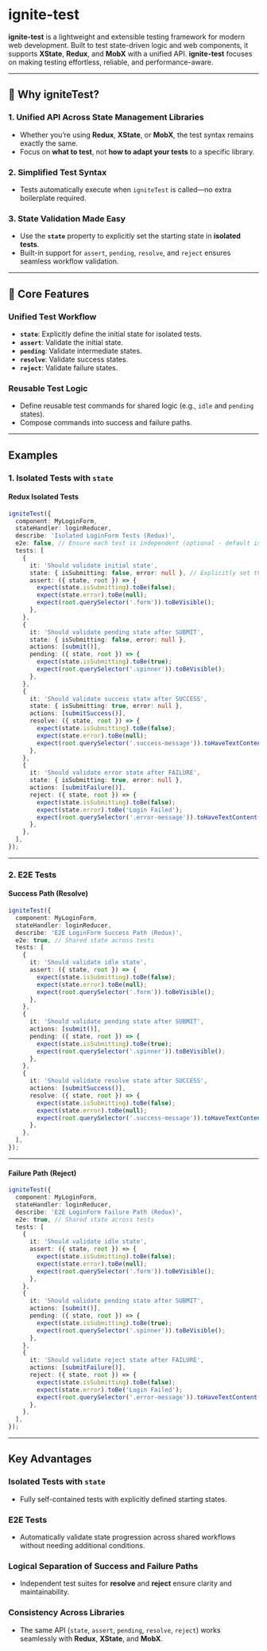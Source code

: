 # ignite-test

**ignite-test** is a lightweight and extensible testing framework for modern web development. Built to test state-driven logic and web components, it supports **XState**, **Redux**, and **MobX** with a unified API. **ignite-test** focuses on making testing effortless, reliable, and performance-aware.

---

## **🚀 Why igniteTest?**

### 1. **Unified API Across State Management Libraries**
- Whether you’re using **Redux**, **XState**, or **MobX**, the test syntax remains exactly the same.
- Focus on **what to test**, not **how to adapt your tests** to a specific library.

### 2. **Simplified Test Syntax**
- Tests automatically execute when `igniteTest` is called—no extra boilerplate required.

### 3. **State Validation Made Easy**
- Use the **`state`** property to explicitly set the starting state in **isolated tests**.
- Built-in support for `assert`, `pending`, `resolve`, and `reject` ensures seamless workflow validation.

---

## **🌟 Core Features**

### **Unified Test Workflow**
- **`state`**: Explicitly define the initial state for isolated tests.
- **`assert`**: Validate the initial state.
- **`pending`**: Validate intermediate states.
- **`resolve`**: Validate success states.
- **`reject`**: Validate failure states.

### **Reusable Test Logic**
- Define reusable test commands for shared logic (e.g., `idle` and `pending` states).
- Compose commands into success and failure paths.

---

## **Examples**

### **1. Isolated Tests with `state`**

#### Redux Isolated Tests

```typescript
igniteTest({
  component: MyLoginForm,
  stateHandler: loginReducer,
  describe: 'Isolated LoginForm Tests (Redux)',
  e2e: false, // Ensure each test is independent (optional - default is false)
  tests: [
    {
      it: 'Should validate initial state',
      state: { isSubmitting: false, error: null }, // Explicitly set the starting state
      assert: ({ state, root }) => {
        expect(state.isSubmitting).toBe(false);
        expect(state.error).toBe(null);
        expect(root.querySelector('.form')).toBeVisible();
      },
    },
    {
      it: 'Should validate pending state after SUBMIT',
      state: { isSubmitting: false, error: null },
      actions: [submit()],
      pending: ({ state, root }) => {
        expect(state.isSubmitting).toBe(true);
        expect(root.querySelector('.spinner')).toBeVisible();
      },
    },
    {
      it: 'Should validate success state after SUCCESS',
      state: { isSubmitting: true, error: null },
      actions: [submitSuccess()],
      resolve: ({ state, root }) => {
        expect(state.isSubmitting).toBe(false);
        expect(state.error).toBe(null);
        expect(root.querySelector('.success-message')).toHaveTextContent('Login Successful!');
      },
    },
    {
      it: 'Should validate error state after FAILURE',
      state: { isSubmitting: true, error: null },
      actions: [submitFailure()],
      reject: ({ state, root }) => {
        expect(state.isSubmitting).toBe(false);
        expect(state.error).toBe('Login Failed');
        expect(root.querySelector('.error-message')).toHaveTextContent('Login Failed!');
      },
    },
  ],
});
```

---

### **2. E2E Tests**

#### Success Path (Resolve)

```typescript
igniteTest({
  component: MyLoginForm,
  stateHandler: loginReducer,
  describe: 'E2E LoginForm Success Path (Redux)',
  e2e: true, // Shared state across tests
  tests: [
    {
      it: 'Should validate idle state',
      assert: ({ state, root }) => {
        expect(state.isSubmitting).toBe(false);
        expect(state.error).toBe(null);
        expect(root.querySelector('.form')).toBeVisible();
      },
    },
    {
      it: 'Should validate pending state after SUBMIT',
      actions: [submit()],
      pending: ({ state, root }) => {
        expect(state.isSubmitting).toBe(true);
        expect(root.querySelector('.spinner')).toBeVisible();
      },
    },
    {
      it: 'Should validate resolve state after SUCCESS',
      actions: [submitSuccess()],
      resolve: ({ state, root }) => {
        expect(state.isSubmitting).toBe(false);
        expect(state.error).toBe(null);
        expect(root.querySelector('.success-message')).toHaveTextContent('Login Successful!');
      },
    },
  ],
});
```

---

#### Failure Path (Reject)

```typescript
igniteTest({
  component: MyLoginForm,
  stateHandler: loginReducer,
  describe: 'E2E LoginForm Failure Path (Redux)',
  e2e: true, // Shared state across tests
  tests: [
    {
      it: 'Should validate idle state',
      assert: ({ state, root }) => {
        expect(state.isSubmitting).toBe(false);
        expect(state.error).toBe(null);
        expect(root.querySelector('.form')).toBeVisible();
      },
    },
    {
      it: 'Should validate pending state after SUBMIT',
      actions: [submit()],
      pending: ({ state, root }) => {
        expect(state.isSubmitting).toBe(true);
        expect(root.querySelector('.spinner')).toBeVisible();
      },
    },
    {
      it: 'Should validate reject state after FAILURE',
      actions: [submitFailure()],
      reject: ({ state, root }) => {
        expect(state.isSubmitting).toBe(false);
        expect(state.error).toBe('Login Failed');
        expect(root.querySelector('.error-message')).toHaveTextContent('Login Failed!');
      },
    },
  ],
});
```

---

## **Key Advantages**

### **Isolated Tests with `state`**
- Fully self-contained tests with explicitly defined starting states.

### **E2E Tests**
- Automatically validate state progression across shared workflows without needing additional conditions.

### **Logical Separation of Success and Failure Paths**
- Independent test suites for **resolve** and **reject** ensure clarity and maintainability.

### **Consistency Across Libraries**
- The same API (`state`, `assert`, `pending`, `resolve`, `reject`) works seamlessly with **Redux**, **XState**, and **MobX**.
